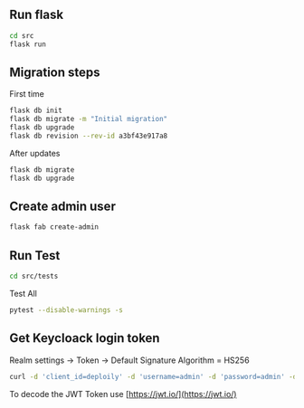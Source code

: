 
## Run  flask

```bash
cd src
flask run 
```
## Migration steps 
First time
```bash
flask db init
flask db migrate -m "Initial migration"
flask db upgrade
flask db revision --rev-id a3bf43e917a8
```
After updates 
```bash
flask db migrate
flask db upgrade
```
## Create admin user

```bash
flask fab create-admin
```

## Run Test
```bash
cd src/tests  
```
Test All
```bash
pytest --disable-warnings -s
```
## Get Keycloack login token 

Realm settings -> Token -> Default Signature Algorithm = HS256

```bash
curl -d 'client_id=deploily' -d 'username=admin' -d 'password=admin' -d 'grant_type=password' -d 'scope=email profile roles'  -d 'client_secret=bVLhkb8ve3RXsCV9H8cIBecnkZHJWtSW' 'https://auth.deploily.cloud/realms/myrealm/protocol/openid-connect/token'
```


To decode the JWT Token use [https://jwt.io/](https://jwt.io/)